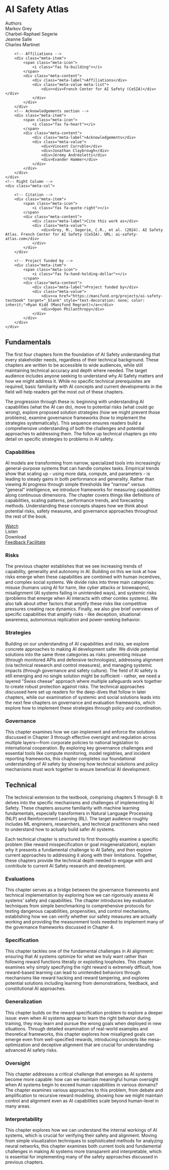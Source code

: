 # AI Safety Atlas


<div class="chapter-meta">
<div class="meta-grid">
    <!-- Left Column -->
    <div class="meta-col">
        <!-- Authors -->
        <div class="meta-item">
            <span class="meta-icon">
                <i class="fas fa-users"></i>
            </span>
            <div class="meta-content">
                <div class="meta-label">Authors</div>
                <div class="meta-value meta-list">
                    <div>
                    <div>Markov Grey</div>
                    <div>Charbel-Raphael Segerie</div>
                    <div>Jeanne Salle</div>
                    <div>Charles Martinet</div>
                    </div>
                </div>
            </div>
        </div>
        
        <!-- Affiliations -->
        <div class="meta-item">
            <span class="meta-icon">
                <i class="fas fa-building"></i>
            </span>
            <div class="meta-content">
                <div class="meta-label">Affiliations</div>
                <div class="meta-value meta-list">
                    <div><div>French Center for AI Safety (CeSIA)</div></div>
                </div>
            </div>
        </div>
        <!-- Acknowledgements section -->
        <div class="meta-item">
            <span class="meta-icon">
                <i class="fas fa-heart"></i>
            </span>
            <div class="meta-content">
                <div class="meta-label">Acknowledgements</div>
                <div class="meta-value">
                    <div>Vincent Corruble</div>
                    <div>Jonathan Claybrough</div>
                    <div>Jérémy Andréoletti</div>
                    <div>Evander Hammer</div>
                </div>
            </div>
        </div>
    </div>
    <!-- Right Column -->
    <div class="meta-col">

        <!-- Citation -->
        <div class="meta-item">
            <span class="meta-icon">
                <i class="fas fa-quote-right"></i>
            </span>
            <div class="meta-content">
                <div class="meta-label">Cite this work as</div>
                <div class="meta-value">
                    <div>Grey, M., Segerie, C.R., et al. (2024). AI Safety Atlas. French Center for AI Safety (CeSIA). URL: ai-safety-atlas.com</div>
                </div>
            </div>
        </div>

        <!-- Project funded by -->
        <div class="meta-item">
            <span class="meta-icon">
                <i class="fas fa-hand-holding-dollar"></i>
            </span>
            <div class="meta-content">
                <div class="meta-label">Project funded by</div>
                <div class="meta-value">
                    <div><a href="https://manifund.org/projects/ai-safety-textbook" target="_blank" style="text-decoration: none; color: inherit;">Ryan Kidd (Manifund Regrant)</a></div>
                    <div>Open Philanthropy</div>
                </div>
            </div>
        </div>
    </div>
</div>
</div>

## Fundamentals

The first four chapters form the foundation of AI Safety understanding that every stakeholder needs, regardless of their technical background. These chapters are written to be accessible to wide audiences, while still maintaining technical accuracy and depth where needed. The target audience includes anyone seeking to understand why AI Safety matters and how we might address it. While no specific technical prerequisites are required, basic familiarity with AI concepts and current developments in the field will help readers get the most out of these chapters.

The progression through these is: beginning with understanding AI capabilities (what the AI can do), move to potential risks (what could go wrong), explore proposed solution strategies (how we might prevent those problems), examine governance frameworks (how to implement the strategies systematically). This sequence ensures readers build a comprehensive understanding of both the challenges and potential approaches to addressing them. The follow up technical chapters go into detail on specific strategies to problems in AI safety.

### Capabilities

AI models are transforming from narrow, specialized tools into increasingly general-purpose systems that can handle complex tasks. Empirical trends show that scaling up - using more data, compute, and parameters - is leading to steady gains in both performance and generality. Rather than viewing AI progress through simple thresholds like "narrow" versus "general" intelligence, we introduce frameworks for measuring capabilities along continuous dimensions. The chapter covers things like definitions of capabilities, scaling patterns, performance trends, and forecasting methods. Understanding these concepts shapes how we think about potential risks, safety measures, and governance approaches throughout the rest of the book.

<div class="action-buttons">
    <a href="https://www.youtube.com/watch?v=J_iMeH1hb9M" class="action-button">
        <i class="fas fa-video"></i>
        <span>Watch</span>
    </a>
    <div class="action-button disabled" data-tippy-content="Audio coming soon">
        <i class="fas fa-headphones"></i>
        <span>Listen</span>
    </div>
    <div class="action-button disabled" data-tippy-content="PDF coming soon">
        <i class="fas fa-file-pdf"></i>
        <span>Download</span>
    </div>
    <a href="https://forms.gle/ZsA4hEWUx1ZrtQLL9" class="action-button">
        <i class="fas fa-comment"></i>
        <span>Feedback</span>
    </a>
    <a href="https://docs.google.com/document/d/1L32xCVUCWEsm-x8UZ3GSTgKnmBcC7rJQLLIh9wGLj40/edit?usp=sharing" class="action-button">
        <i class="fas fa-users"></i>
        <span>Facilitate</span>
    </a>
</div>

### Risks

The previous chapter establishes that we see increasing trends of capability, generality and autonomy in AI. Building on this we look at how risks emerge when these capabilities are combined with human incentives, and complex social systems. We divide risks into three main categories: misuse (humans using AI for harm, like cyber attacks or bioweapons), misalignment (AI systems failing in unintended ways), and systemic risks (problems that emerge when AI interacts with other comlex systems). We also talk about other factors that amplify these risks like competitive pressures creating race dynamics. Finally, we also give brief overviews of specific capabilities that amplify risks - like deception, situational awareness, autonomous replication and power-seeking behavior.


### Strategies

Building on our understanding of AI capabilities and risks, we explore concrete approaches to making AI development safer. We divide potential solutions into the same three categories as risks: preventing misuse (through monitored APIs and defensive technologies), addressing alignment (via technical research and control measures), and managing systemic impacts (through governance and safety culture). The field of AI safety is still emerging and no single solution might be sufficient - rather, we need a layered "Swiss cheese" approach where multiple safeguards work together to create robust protection against risks. The technical approaches discussed here set up readers for the deep-dives that follow in later chapters, while our examination of systemic and social solutions leads into the next few chapters on governance and evaluation frameworks, which explore how to implement these strategies through policy and coordination.

### Governance 

This chapter examines how we can implement and enforce the solutions discussed in Chapter 3 through effective oversight and regulation across multiple layers—from corporate policies to national legislation to international cooperation. By exploring key governance challenges and essential tools like compute monitoring, model registries, and incident reporting frameworks, this chapter completes our foundational understanding of AI safety by showing how technical solutions and policy mechanisms must work together to ensure beneficial AI development.

## Technical

The technical extension to the textbook, comprising chapters 5 through 9. It delves into the specific mechanisms and challenges of implementing AI Safety. These chapters assume familiarity with machine learning fundamentals, especially transformers in Natural Language Processing (NLP) and Reinforcement Learning (RL). The target audience roughly includes ML engineers, researchers, and technical practitioners who need to understand how to actually build safer AI systems.

Each technical chapter is structured to first thoroughly examine a specific problem (like reward misspecification or goal misgeneralization), explain why it presents a fundamental challenge to AI Safety, and then explore current approaches to addressing it along with their limitations. Together, these chapters provide the technical depth needed to engage with and contribute to current AI Safety research and development.

### Evaluations

This chapter serves as a bridge between the governance frameworks and technical implementation by exploring how we can rigorously assess AI systems' safety and capabilities. The chapter introduces key evaluation techniques from simple benchmarking to comprehensive protocols for testing dangerous capabilities, propensities, and control mechanisms, establishing how we can verify whether our safety measures are actually working and providing the measurement tools needed to implement many of the governance frameworks discussed in Chapter 4.

### Specification

This chapter tackles one of the fundamental challenges in AI alignment: ensuring that AI systems optimize for what we truly want rather than following reward functions literally or exploiting loopholes. This chapter examines why simply specifying the right reward is extremely difficult, how reward-based learning can lead to unintended behaviors through mechanisms like reward hacking and reward tampering, and explores potential solutions including learning from demonstrations, feedback, and constitutional AI approaches.

### Generalization

This chapter builds on the reward specification problem to explore a deeper issue: even when AI systems appear to learn the right behavior during training, they may learn and pursue the wrong goals when deployed in new situations. Through detailed examination of real-world examples and theoretical frameworks, this chapter explores how misaligned goals can emerge even from well-specified rewards, introducing concepts like mesa-optimization and deceptive alignment that are crucial for understanding advanced AI safety risks.

### Oversight

This chapter addresses a critical challenge that emerges as AI systems become more capable: how can we maintain meaningful human oversight when AI systems begin to exceed human capabilities in various domains? The chapter examines various approaches to this problem, from debate and amplification to recursive reward modeling, showing how we might maintain control and alignment even as AI capabilities scale beyond human-level in many areas.

### Interpretability

This chapter explores how we can understand the internal workings of AI systems, which is crucial for verifying their safety and alignment. Moving from simple visualization techniques to sophisticated methods for analyzing neural networks, this chapter examines both current tools and fundamental challenges in making AI systems more transparent and interpretable, which is essential for implementing many of the safety approaches discussed in previous chapters.

